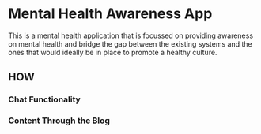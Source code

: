 # Mental Health Awareness App
This is a mental health application that is focussed on providing awareness on mental health and bridge the gap between the existing systems and the ones that would ideally be in place to promote a healthy culture.

## HOW 

### Chat Functionality 

### Content Through the Blog
